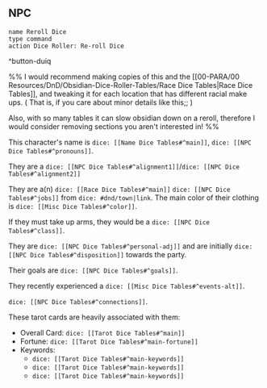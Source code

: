 ## NPC
```button
name Reroll Dice
type command
action Dice Roller: Re-roll Dice
```
^button-duiq

%%
I would recommend making copies of this and the [[00-PARA/00 Resources/DnD/Obsidian-Dice-Roller-Tables/Race Dice Tables|Race Dice Tables]], and tweaking it for each location that has different racial make ups. ( That is, if you care about minor details like this;; )

Also, with so many tables it can slow obsidian down on a reroll, therefore I would consider removing sections you aren't interested in!
%%

This  character's name is `dice: [[Name Dice Tables#^main]]`, `dice: [[NPC Dice Tables#^pronouns]]`. 

They are a `dice: [[NPC Dice Tables#^alignment1]]`/`dice: [[NPC Dice Tables#^alignment2]]` 

They are a(n) `dice: [[Race Dice Tables#^main]]`  `dice: [[NPC Dice Tables#^jobs]]` from `dice: #dnd/town|link`. The main color of their clothing is `dice: [[Misc Dice Tables#^color]]`.

If they must take up arms, they would be a `dice: [[NPC Dice Tables#^class]]`.

They are `dice: [[NPC Dice Tables#^personal-adj]]`  and are initially `dice: [[NPC Dice Tables#^disposition]]` towards the party.

Their goals are `dice: [[NPC Dice Tables#^goals]]`.

They recently experienced a `dice: [[Misc Dice Tables#^events-alt]]`. 

`dice: [[NPC Dice Tables#^connections]]`.

These tarot cards are heavily associated with them: 
- Overall Card:  `dice: [[Tarot Dice Tables#^main]]`
- Fortune: `dice: [[Tarot Dice Tables#^main-fortune]]`
- Keywords:
	- `dice: [[Tarot Dice Tables#^main-keywords]]`
	- `dice: [[Tarot Dice Tables#^main-keywords]]`
	- `dice: [[Tarot Dice Tables#^main-keywords]]`
